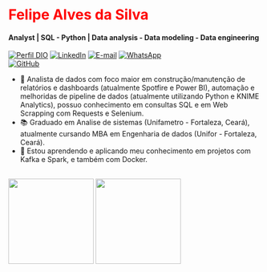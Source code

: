 <h1> 
  <a href="https://www.linkedin.com/in/felipealvss/" style="color: #f00 !important; text-decoration: none; color: inherit;">
    <span>Felipe Alves da Silva</span>
  </a>
</h1>

#### Analyst | SQL - Python | Data analysis - Data modeling - Data engineering

[![Perfil DIO](https://img.shields.io/badge/-Meu%20Perfil%20na%20DIO-0077B5?style=for-the-badge&logo=gitbook&logoColor=white)](https://www.dio.me/users/felipe_alvessilva)
[![LinkedIn](https://img.shields.io/badge/linkedin-%230077B5.svg?style=for-the-badge&logo=linkedin&logoColor=white)](https://www.linkedin.com/in/felipealvss/)
[![E-mail](https://img.shields.io/badge/-Email-0077B5?style=for-the-badge&logo=microsoft-outlook&logoColor=white)](mailto:felipealvss.95@hotmail.com)
[![WhatsApp](https://img.shields.io/badge/WhatsApp-0077B5?style=for-the-badge&logo=whatsapp&logoColor=white)](https://wa.me/55+85+989599637)  
[![GitHub](https://img.shields.io/badge/GitHub-0077B5?style=for-the-badge&logo=github&logoColor=white)](https://github.com/felipealvss)

- 🔭 Analista de dados com foco maior em construção/manutenção de relatórios e dashboards (atualmente Spotfire e Power BI), automação e melhoridas de pipeline de dados (atualmente utilizando Python e KNIME Analytics), possuo conhecimento em consultas SQL e em Web Scrapping com Requests e Selenium.
- 📚 Graduado em Analise de sistemas (Unifametro - Fortaleza, Ceará), atualmente cursando MBA em Engenharia de dados (Unifor - Fortaleza, Ceará).
- 🌱 Estou aprendendo e aplicando meu conhecimento em projetos com Kafka e Spark, e também com Docker.

##

<div>
  <img height="170px" src="https://github-readme-stats.vercel.app/api?username=felipealvss&show_icons=true&theme=radical"/>
  <img height="170px" src="https://github-readme-stats.vercel.app/api/top-langs/?username=felipealvss&theme=radical&layout=compact"/>
</div>


